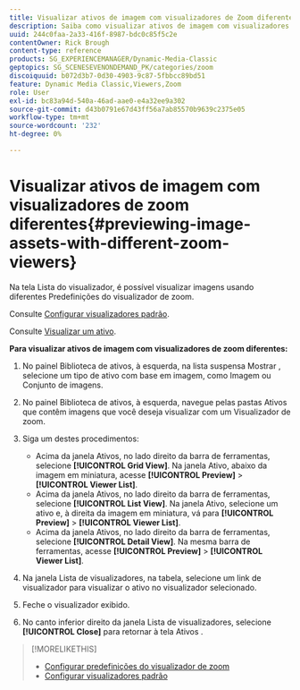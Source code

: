 ```yaml
---
title: Visualizar ativos de imagem com visualizadores de Zoom diferentes
description: Saiba como visualizar ativos de imagem com visualizadores de Zoom diferentes no Adobe Dynamic Media Classic.
uuid: 244c0faa-2a33-416f-8987-bdc0c85f5c2e
contentOwner: Rick Brough
content-type: reference
products: SG_EXPERIENCEMANAGER/Dynamic-Media-Classic
geptopics: SG_SCENESEVENONDEMAND_PK/categories/zoom
discoiquuid: b072d3b7-0d30-4903-9c87-5fbbcc89bd51
feature: Dynamic Media Classic,Viewers,Zoom
role: User
exl-id: bc83a94d-540a-46ad-aae0-e4a32ee9a302
source-git-commit: d43b0791e67d43ff56a7ab85570b9639c2375e05
workflow-type: tm+mt
source-wordcount: '232'
ht-degree: 0%

---
```


# Visualizar ativos de imagem com visualizadores de zoom diferentes{#previewing-image-assets-with-different-zoom-viewers}

Na tela Lista do visualizador, é possível visualizar imagens usando diferentes Predefinições do visualizador de zoom.

Consulte [Configurar visualizadores padrão](application-setup.md#configuring_default_viewers).

Consulte [Visualizar um ativo](previewing-asset.md#previewing_an_asset).

**Para visualizar ativos de imagem com visualizadores de zoom diferentes:**

1. No painel Biblioteca de ativos, à esquerda, na lista suspensa Mostrar , selecione um tipo de ativo com base em imagem, como Imagem ou Conjunto de imagens.
1. No painel Biblioteca de ativos, à esquerda, navegue pelas pastas Ativos que contêm imagens que você deseja visualizar com um Visualizador de zoom.
1. Siga um destes procedimentos:

   * Acima da janela Ativos, no lado direito da barra de ferramentas, selecione **[!UICONTROL Grid View]**. Na janela Ativo, abaixo da imagem em miniatura, acesse **[!UICONTROL Preview]** > **[!UICONTROL Viewer List]**.
   * Acima da janela Ativos, no lado direito da barra de ferramentas, selecione **[!UICONTROL List View]**. Na janela Ativo, selecione um ativo e, à direita da imagem em miniatura, vá para **[!UICONTROL Preview]** > **[!UICONTROL Viewer List]**.
   * Acima da janela Ativos, no lado direito da barra de ferramentas, selecione **[!UICONTROL Detail View]**. Na mesma barra de ferramentas, acesse **[!UICONTROL Preview]** > **[!UICONTROL Viewer List]**.

1. Na janela Lista de visualizadores, na tabela, selecione um link de visualizador para visualizar o ativo no visualizador selecionado.
1. Feche o visualizador exibido.
1. No canto inferior direito da janela Lista de visualizadores, selecione **[!UICONTROL Close]** para retornar à tela Ativos .

>[!MORELIKETHIS]
>
>* [Configurar predefinições do visualizador de zoom](setting-zoom-viewer-presets.md#setting_up_zoom_viewer_presets)
>* [Configurar visualizadores padrão](application-setup.md#configuring_default_viewers)

